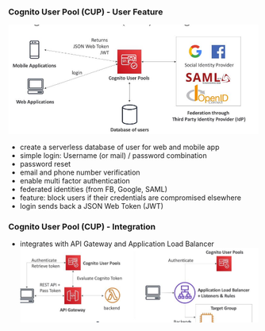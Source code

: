 ### Cognito User Pool (CUP) - User Feature ###
![](images/aim1.jpg)
* create a serverless database of user for web and mobile app
* simple login: Username (or mail) / password combination
* password reset
* email and phone number verification
* enable multi factor authentication
* federated identities (from FB, Google, SAML)
* feature: block users if their credentials are compromised elsewhere
* login sends back a JSON Web Token (JWT)

### Cognito User Pool (CUP) - Integration ###
* integrates with API Gateway and Application Load Balancer
![](images/aim2.jpg)
